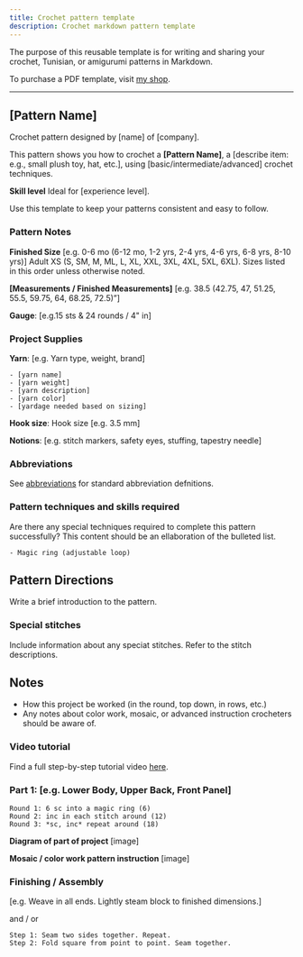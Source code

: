 ```yaml
---
title: Crochet pattern template
description: Crochet markdown pattern template
---
```

The purpose of this reusable template is for writing and sharing your crochet, Tunisian, or amigurumi patterns in Markdown.

To purchase a PDF template, visit [my shop](https://www.etsy.com/shop/ShopCrochetly).

---
## [Pattern Name]

Crochet pattern designed by [name] of [company].

This pattern shows you how to crochet a **[Pattern Name]**, a [describe item: e.g., small plush toy, hat, etc.], using [basic/intermediate/advanced] crochet techniques. 

**Skill level**
Ideal for [experience level].

Use this template to keep your patterns consistent and easy to follow.

### Pattern Notes
**Finished Size**
[e.g. 0-6 mo (6-12 mo, 1-2 yrs, 2-4 yrs, 4-6 yrs, 6-8 yrs, 8-10 yrs)]
Adult XS (S, SM, M, ML, L, XL, XXL, 3XL, 4XL, 5XL, 6XL). 
Sizes listed in this order unless otherwise noted.

**[Measurements / Finished Measurements]**
[e.g. 38.5 (42.75, 47, 51.25, 55.5, 59.75, 64, 68.25, 72.5)”]

**Gauge**: [e.g.15 sts & 24 rounds / 4" in]


### Project Supplies
**Yarn**: [e.g. Yarn type, weight, brand]
```plaintext
- [yarn name]
- [yarn weight]
- [yarn description]
- [yarn color] 
- [yardage needed based on sizing]
```
**Hook size**: Hook size [e.g. 3.5 mm]  

**Notions**: [e.g. stitch markers, safety eyes, stuffing, tapestry needle]  

### Abbreviations
See [abbreviations](crochet-abbreviations.md) for standard abbreviation defnitions.

### Pattern techniques and skills required

Are there any special techniques required to complete this pattern successfully? This content should be an ellaboration of the bulleted list.

```plaintext
- Magic ring (adjustable loop)
```

## Pattern Directions
Write a brief introduction to the pattern.

### Special stitches
Include information about any speciat stitches. Refer to the stitch descriptions.

## Notes
- How this project be worked (in the round, top down, in rows, etc.)
- Any notes about color work, mosaic, or advanced instruction crocheters should be aware of.

### Video tutorial
Find a full step-by-step tutorial video [here](example.com).

### Part 1: [e.g. Lower Body, Upper Back, Front Panel]

```plaintext
Round 1: 6 sc into a magic ring (6)  
Round 2: inc in each stitch around (12)  
Round 3: *sc, inc* repeat around (18) 
```
**Diagram of part of project** [image]

**Mosaic / color work pattern instruction** [image]

### Finishing / Assembly
[e.g. Weave in all ends. Lightly steam block to finished dimensions.]

and / or

```plaintext
Step 1: Seam two sides together. Repeat. 
Step 2: Fold square from point to point. Seam together.
```

